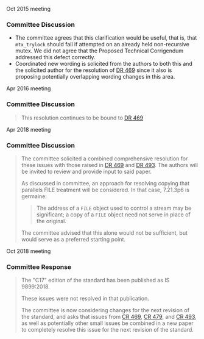 Oct 2015 meeting

### Committee Discussion

* The committee agrees that this clarification would be useful, that is, that `mtx_trylock` should fail if attempted on an already held non-recursive mutex. We did not agree that the Proposed Technical Corrigendum addressed this defect correctly.
* Coordinated new wording is solicited from the authors to both this and the solicited author for the resolution of [DR 469](issue:0469) since it also is proposing potentially overlapping wording changes in this area.

Apr 2016 meeting

### Committee Discussion

> This resolution continues to be bound to [DR 469](issue:0469)

Apr 2018 meeting

### Committee Discussion

> The committee solicited a combined comprehensive resolution for these issues
> with those raised in [DR 469](issue:0469) and [DR 493](issue:0493). The authors
> will be invited to review and provide input to said paper.
> 
> As discussed in committee, an approach for resolving copying that parallels FILE
> treatment will be considered. In that case, 7.21.3p6 is germaine:
> 
> > The address of a `FILE` object used to control a stream may be significant; a
> > copy of a `FILE` object need not serve in place of the original.
> 
> The committee advised that this alone would not be sufficient, but would serve
> as a preferred starting point.

Oct 2018 meeting

### Committee Response

> The "C17" edition of the standard has been published as IS 9899:2018.
> 
> These issues were not resolved in that publication.
> 
> The committee is now considering changes for the next revision of the standard,
> and asks that issues from [CR 469](issue:0469), [CR 479](issue:0479), and [CR
> 493](issue:0493), as well as potentially other small issues be combined in a new
> paper to completely resolve this issue for the next revision of the standard.
